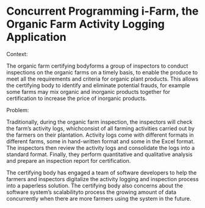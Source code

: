 # Concurrent Programming i-Farm, the Organic Farm Activity Logging Application

Context:

The organic farm certifying bodyforms a group of inspectors to conduct inspections on the organic farms on a timely basis, to enable the produce to meet all the requirements and criteria for organic plant  products.  This  allows  the  certifying  body  to  identify  and  eliminate  potential  frauds,  for example some farms may mix organic and inorganic products together for certification to increase the price of inorganic products. 


Problem:

Traditionally, during the organic farm inspection, the inspectors will check the farm’s activity logs, whichconsist of all farming activities carried out by the farmers on their plantation. Activity logs come with different formats in different farms, some in hand-written format and some in the Excel format. The inspectors then review the activity logs and consolidate the logs into a standard format. Finally,  they  perform  quantitative  and  qualitative  analysis  and  prepare  an  inspection  report  for certification.

The certifying body has engaged a team of software developers to help the farmers and inspectors digitalize the activity logging and inspection process into a paperless solution. The certifying body also  concerns  about  the  software system’s scalabilityto  process  the  growing  amount  of  data concurrently when there are more farmers using the system in the future. 
